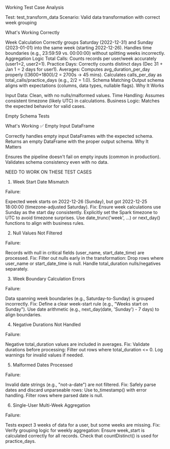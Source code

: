 Working Test Case Analysis

Test: test_transform_data
Scenario: Valid data transformation with correct week grouping

What's Working Correctly

Week Calculation
Correctly groups Saturday (2022-12-31) and Sunday (2023-01-01) into the same week (starting 2022-12-26).
Handles time boundaries (e.g., 23:59:59 vs. 00:00:00) without splitting weeks incorrectly.
Aggregation Logic
Total Calls: Counts records per user/week accurately (user1=2, user2=1).
Practice Days: Correctly counts distinct days (Dec 31 + Jan 1 = 2 days for user1).
Averages:
Computes avg_duration_per_day properly ((3600+1800)/2 = 2700s → 45 mins).
Calculates calls_per_day as total_calls/practice_days (e.g., 2/2 = 1.0).
Schema Matching
Output schema aligns with expectations (columns, data types, nullable flags).
Why It Works

Input Data: Clean, with no nulls/malformed values.
Time Handling: Assumes consistent timezone (likely UTC) in calculations.
Business Logic: Matches the expected behavior for valid cases.


Empty Schema Tests

What's Working
✅ Empty Input DataFrame

Correctly handles empty input DataFrames with the expected schema.
Returns an empty DataFrame with the proper output schema.
Why It Matters

Ensures the pipeline doesn't fail on empty inputs (common in production).
Validates schema consistency even with no data.

NEED TO WORK ON THESE TEST CASES 


1. Week Start Date Mismatch

Failure:

Expected week starts on 2022-12-26 (Sunday), but got 2022-12-25 18:00:00 (timezone-adjusted Saturday).
Fix:
Ensure week calculations use Sunday as the start day consistently.
Explicitly set the Spark timezone to UTC to avoid timezone surprises.
Use date_trunc('week', ...) or next_day() functions to align with business rules.

2. Null Values Not Filtered

Failure:

Records with null in critical fields (user_name, start_date_time) are processed.
Fix:
Filter out nulls early in the transformation:
Drop rows where user_name or start_date_time is null.
Handle total_duration nulls/negatives separately.

3. Week Boundary Calculation Errors

Failure:

Data spanning week boundaries (e.g., Saturday-to-Sunday) is grouped incorrectly.
Fix:
Define a clear week-start rule (e.g., "Weeks start on Sunday").
Use date arithmetic (e.g., next_day(date, 'Sunday') - 7 days) to align boundaries.

4. Negative Durations Not Handled

Failure:

Negative total_duration values are included in averages.
Fix:
Validate durations before processing:
Filter out rows where total_duration <= 0.
Log warnings for invalid values if needed.

5. Malformed Dates Processed

Failure:

Invalid date strings (e.g., "not-a-date") are not filtered.
Fix:
Safely parse dates and discard unparseable rows:
Use to_timestamp() with error handling.
Filter rows where parsed date is null.

6. Single-User Multi-Week Aggregation

Failure:

Tests expect 3 weeks of data for a user, but some weeks are missing.
Fix:
Verify grouping logic for weekly aggregation:
Ensure week_start is calculated correctly for all records.
Check that countDistinct() is used for practice_days.
